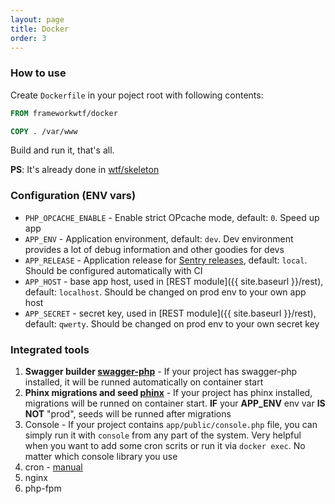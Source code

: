 ```yaml
---
layout: page
title: Docker
order: 3
---
```

### How to use

Create `Dockerfile` in your poject root with following contents:

```Dockerfile
FROM frameworkwtf/docker

COPY . /var/www
```

Build and run it, that's all.

**PS**: It's already done in [wtf/skeleton](https://github.com/frameworkwtf/skeleton)

### Configuration (ENV vars)

* `PHP_OPCACHE_ENABLE` - Enable strict OPcache mode, default: `0`. Speed up app
* `APP_ENV` - Application environment, default: `dev`. Dev environment provides a lot of debug information and other goodies for devs
* `APP_RELEASE` - Application release for [Sentry releases](https://docs.sentry.io/learn/releases/), default: `local`. Should be configured automatically with CI
* `APP_HOST` - base app host, used in [REST module]({{ site.baseurl }}/rest), default: `localhost`. Should be changed on prod env to your own app host
* `APP_SECRET` - secret key, used in [REST module]({{ site.baseurl }}/rest), default: `qwerty`. Should be changed on prod env to your own secret key

### Integrated tools

1. **Swagger builder [swagger-php](https://github.com/zircote/swagger-php)** - If your project has swagger-php installed, it will be runned automatically on container start
2. **Phinx migrations and seed [phinx](http://phinx.org)** - If your project has phinx installed, migrations will be runned on container start. **IF** your **APP_ENV** env var **IS NOT** "prod", seeds will be runned after migrations
3. Console - If your project contains `app/public/console.php` file, you can simply run it with `console` from any part of the system. Very helpful when you want to add some cron scrits or run it via `docker exec`. No matter which console library you use
4. cron - [manual](https://wiki.alpinelinux.org/wiki/Alpine_Linux:FAQ#My_cron_jobs_don.27t_run.3F)
5. nginx
6. php-fpm
